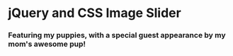 # jQuery and CSS Image Slider
### Featuring my puppies, with a special guest appearance by my mom's awesome pup!